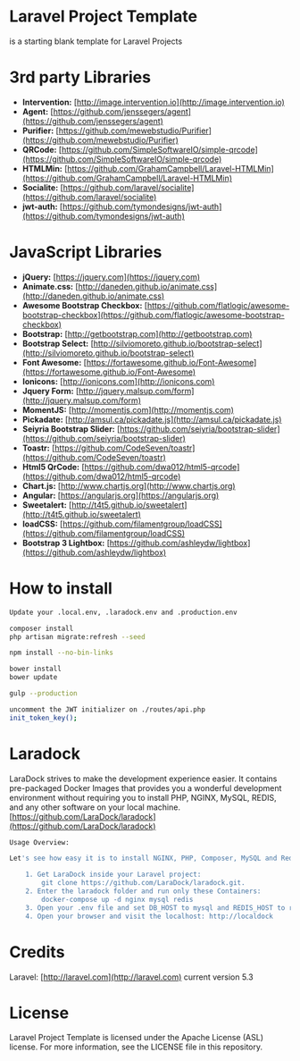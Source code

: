# Laravel Project Template
is a starting blank template for Laravel Projects

# 3rd party Libraries
* **Intervention:** [http://image.intervention.io](http://image.intervention.io)
* **Agent:** [https://github.com/jenssegers/agent](https://github.com/jenssegers/agent)
* **Purifier:** [https://github.com/mewebstudio/Purifier](https://github.com/mewebstudio/Purifier)
* **QRCode:** [https://github.com/SimpleSoftwareIO/simple-qrcode](https://github.com/SimpleSoftwareIO/simple-qrcode)
* **HTMLMin:** [https://github.com/GrahamCampbell/Laravel-HTMLMin](https://github.com/GrahamCampbell/Laravel-HTMLMin)
* **Socialite:** [https://github.com/laravel/socialite](https://github.com/laravel/socialite)
* **jwt-auth:** [https://github.com/tymondesigns/jwt-auth](https://github.com/tymondesigns/jwt-auth)

# JavaScript Libraries
* **jQuery:** [https://jquery.com](https://jquery.com)
* **Animate.css:** [http://daneden.github.io/animate.css](http://daneden.github.io/animate.css)
* **Awesome Bootstrap Checkbox:** [https://github.com/flatlogic/awesome-bootstrap-checkbox](https://github.com/flatlogic/awesome-bootstrap-checkbox)
* **Bootstrap:** [http://getbootstrap.com](http://getbootstrap.com)
* **Bootstrap Select:** [http://silviomoreto.github.io/bootstrap-select](http://silviomoreto.github.io/bootstrap-select)
* **Font Awesome:** [https://fortawesome.github.io/Font-Awesome](https://fortawesome.github.io/Font-Awesome)
* **Ionicons:** [http://ionicons.com](http://ionicons.com)
* **Jquery Form:** [http://jquery.malsup.com/form](http://jquery.malsup.com/form)
* **MomentJS:** [http://momentjs.com](http://momentjs.com)
* **Pickadate:** [http://amsul.ca/pickadate.js](http://amsul.ca/pickadate.js)
* **Seiyria Bootstrap Slider:** [https://github.com/seiyria/bootstrap-slider](https://github.com/seiyria/bootstrap-slider)
* **Toastr:** [https://github.com/CodeSeven/toastr](https://github.com/CodeSeven/toastr)
* **Html5 QrCode:** [https://github.com/dwa012/html5-qrcode](https://github.com/dwa012/html5-qrcode)
* **Chart.js:** [http://www.chartjs.org](http://www.chartjs.org)
* **Angular:** [https://angularjs.org](https://angularjs.org)
* **Sweetalert:** [http://t4t5.github.io/sweetalert](http://t4t5.github.io/sweetalert)
* **loadCSS:** [https://github.com/filamentgroup/loadCSS](https://github.com/filamentgroup/loadCSS)
* **Bootstrap 3 Lightbox:** [https://github.com/ashleydw/lightbox](https://github.com/ashleydw/lightbox)

# How to install
```sh
Update your .local.env, .laradock.env and .production.env

composer install
php artisan migrate:refresh --seed

npm install --no-bin-links

bower install
bower update

gulp --production

uncomment the JWT initializer on ./routes/api.php
init_token_key();
```

# Laradock
LaraDock strives to make the development experience easier. It contains pre-packaged Docker Images that provides you a wonderful development environment without requiring you to install PHP, NGINX, MySQL, REDIS, and any other software on your local machine. [https://github.com/LaraDock/laradock](https://github.com/LaraDock/laradock) 
```sh
Usage Overview:

Let's see how easy it is to install NGINX, PHP, Composer, MySQL and Redis. Then run Laravel.

    1. Get LaraDock inside your Laravel project: 
        git clone https://github.com/LaraDock/laradock.git.
    2. Enter the laradock folder and run only these Containers: 
        docker-compose up -d nginx mysql redis
    3. Open your .env file and set DB_HOST to mysql and REDIS_HOST to redis.
    4. Open your browser and visit the localhost: http://localdock
```

# Credits
Laravel: [http://laravel.com](http://laravel.com) current version 5.3

# License
Laravel Project Template is licensed under the Apache License (ASL) license. For more information, see the LICENSE file in this repository.
